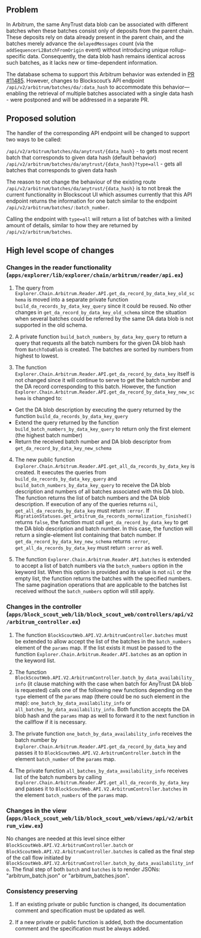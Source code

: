 ## Problem

In Arbitrum, the same AnyTrust data blob can be associated with different batches when these batches consist only of deposits from the parent chain. These deposits rely on data already present in the parent chain, and the batches merely advance the `delayedMessages` count (via the `addSequencerL2BatchFromOrigin` event) without introducing unique rollup-specific data. Consequently, the data blob hash remains identical across such batches, as it lacks new or time-dependent information. 

The database schema to support this Arbitrum behavior was extended in [PR #11485](https://github.com/blockscout/blockscout/pull/11485). However, changes to Blockscout’s API endpoint `/api/v2/arbitrum/batches/da/:data_hash` to accommodate this behavior—enabling the retrieval of multiple batches associated with a single data hash - were postponed and will be addressed in a separate PR.

## Proposed solution

The handler of the corresponding API endpoint will be changed to support two ways to be called:

`/api/v2/arbitrum/batches/da/anytrust/{data_hash}` - to gets most recent batch that corresponds to given data hash (default behavior)
`/api/v2/arbitrum/batches/da/anytrust/{data_hash}?type=all` - gets all batches that  corresponds to given data hash

The reason to not change the behaviour of the existing route `/api/v2/arbitrum/batches/da/anytrust/{data_hash}` is to not break the current functionality in Blockscout UI which assumes currently that this API endpoint returns the information for one batch similar to the endpoint `/api/v2/arbitrum/batches/:batch_number`. 

Calling the endpoint with `type=all` will return a list of batches with a limited amount of details, similar to how they are returned by `/api/v2/arbitrum/batches`.

## High level scope of changes

### Changes in the reader functionality (`apps/explorer/lib/explorer/chain/arbitrum/reader/api.ex`)

1. The query from `Explorer.Chain.Arbitrum.Reader.API.get_da_record_by_data_key_old_schema` is moved into a separate private function `build_da_records_by_data_key_query` since it could be reused. No other changes in `get_da_record_by_data_key_old_schema` since the situation when several batches could be referred by the same DA data blob is not supported in the old schema.

2. A private function `build_batch_numbers_by_data_key_query` to return a query that requests all the batch numbers for the given DA blob hash from `BatchToDaBlob` is created. The batches are sorted by numbers from highest to lowest.

3. The function `Explorer.Chain.Arbitrum.Reader.API.get_da_record_by_data_key` itself is not changed since it will continue to serve to get the batch number and the DA record corresponding to this batch. However, the function `Explorer.Chain.Arbitrum.Reader.API.get_da_record_by_data_key_new_schema` is changed to:
  - Get the DA blob description by executing the query returned by the function `build_da_records_by_data_key_query`
  - Extend the query returned by the function `build_batch_numbers_by_data_key_query` to return only the first element (the highest batch number)
  - Return the received batch number and DA blob descriptor from `get_da_record_by_data_key_new_schema`

4. The new public function `Explorer.Chain.Arbitrum.Reader.API.get_all_da_records_by_data_key` is created. It executes the queries from `build_da_records_by_data_key_query` and `build_batch_numbers_by_data_key_query` to receive the DA blob description and numbers of all batches associated with this DA blob. The function returns the list of batch numbers and the DA blob description. If execution of any of the queries returns `nil`, `get_all_da_records_by_data_key` must return `:error`. If `MigrationStatuses.get_arbitrum_da_records_normalization_finished()` returns `false`, the function must call `get_da_record_by_data_key` to get the DA blob description and batch number. In this case, the function will return a single-element list containing that batch number. If `get_da_record_by_data_key_new_schema` returns `:error`, `get_all_da_records_by_data_key` must return `:error` as well.

5. The function `Explorer.Chain.Arbitrum.Reader.API.batches` is extended to accept a list of batch numbers via the `batch_numbers` option in the keyword list. When this option is provided and its value is not `nil` or the empty list, the function returns the batches with the specified numbers. The same pagination operations that are applicable to the batches list received without the `batch_numbers` option will still apply.

### Changes in the controller (`apps/block_scout_web/lib/block_scout_web/controllers/api/v2/arbitrum_controller.ex`)

1. The function `BlockScoutWeb.API.V2.ArbitrumController.batches` must be extended to allow accept the list of the batches in the `batch_numbers` element of the `params` map. If the list exists it must be passed to the function `Explorer.Chain.Arbitrum.Reader.API.batches` as an option in the keyword list.

2. The function `BlockScoutWeb.API.V2.ArbitrumController.batch_by_data_availability_info` (it clause matching with the case when batch for AnyTrust DA blob is requested) calls one of the following new functions depending on the `type` element of the `params` map (there could be no such element in the map): `one_batch_by_data_availability_info` or `all_batches_by_data_availability_info`. Both function accepts the DA blob hash and the `params` map as well to forward it to the next function in the callflow if it is necessary.

3. The private function `one_batch_by_data_availability_info` receives the batch number by `Explorer.Chain.Arbitrum.Reader.API.get_da_record_by_data_key` and passes it to `BlockScoutWeb.API.V2.ArbitrumController.batch` in the element `batch_number` of the `params` map.

4. The private function `all_batches_by_data_availability_info` receives list of the batch numbers by calling `Explorer.Chain.Arbitrum.Reader.API.get_all_da_records_by_data_key` and passes it to `BlockScoutWeb.API.V2.ArbitrumController.batches` in the element `batch_numbers` of the `params` map.

### Changes in the view (`apps/block_scout_web/lib/block_scout_web/views/api/v2/arbitrum_view.ex`)

No changes are needed at this level since either `BlockScoutWeb.API.V2.ArbitrumController.batch` or `BlockScoutWeb.API.V2.ArbitrumController.batches` is called as the final step of the call flow initiated by `BlockScoutWeb.API.V2.ArbitrumController.batch_by_data_availability_info`. The final step of both `batch` and `batches` is to render JSONs: "arbitrum_batch.json" or "arbitrum_batches.json".

### Consistency preserving

1. If an existing private or public function is changed, its documentation comment and specification must be updated as well.

2. If a new private or public function is added, both the documentation comment and the specification must be always added.